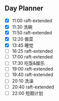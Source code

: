 ## Day Planner
- [x] 11:00 raft-extended
- [x] 11:30 洗碗
- [x] 11:50 raft-extended
- [x] 12:20 做菜
- [x] 13:45 睡觉
- [ ] 16:25 raft-extended
- [ ] 17:00 raft-extended
- [ ] 17:30 吃饭&娱乐
- [ ] 19:00 raft-extended
- [ ] 19:40 raft-extended
- [ ] 20:10 洗澡
- [ ] 20:40 raft-extended
- [ ] 22:00 短期计划
